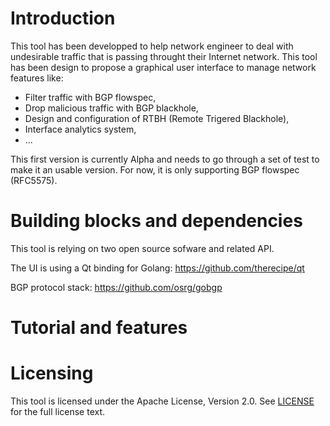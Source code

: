 # Introduction

This tool has been developped to help network engineer to deal with undesirable traffic that is passing throught their Internet network. This tool has been design to propose a graphical user interface to manage network features like:

* Filter traffic with BGP flowspec,
* Drop malicious traffic with BGP blackhole,
* Design and configuration of RTBH (Remote Trigered Blackhole),
* Interface analytics system,
* ... 

This first version is currently Alpha and needs to go through a set of test to make it an usable version. For now, it is only supporting BGP flowspec (RFC5575).

# Building blocks and dependencies

This tool is relying on two open source sofware and related API.

The UI is using a Qt binding for Golang: https://github.com/therecipe/qt

BGP protocol stack: https://github.com/osrg/gobgp

# Tutorial and features

# Licensing

This tool is licensed under the Apache License, Version 2.0. See [LICENSE](https://github.com/Matt-Texier/local-mitigation-agent/blob/master/LICENSE) for the full license text.

